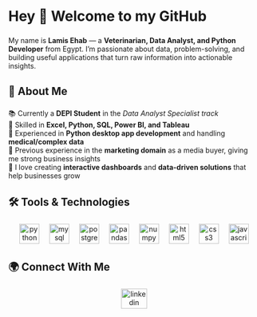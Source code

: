 <h1 align="left">Hey 👋 Welcome to my GitHub</h1>

###

<p align="left">
  My name is <strong>Lamis Ehab</strong> — a <strong>Veterinarian, Data Analyst, and Python Developer</strong> from Egypt.  
  I’m passionate about data, problem-solving, and building useful applications that turn raw information into actionable insights.  
</p>

###

<h2 align="left">🔹 About Me</h2>

###

<p align="left">
  📚 Currently a <strong>DEPI Student</strong> in the <em>Data Analyst Specialist track</em><br>
  🎯 Skilled in <strong>Excel, Python, SQL, Power BI, and Tableau</strong><br>
  🎯 Experienced in <strong>Python desktop app development</strong> and handling <strong>medical/complex data</strong><br>
  🎯 Previous experience in the <strong>marketing domain</strong> as a media buyer, giving me strong business insights<br>
  🚀 I love creating <strong>interactive dashboards</strong> and <strong>data-driven solutions</strong> that help businesses grow
</p>

###

<h2 align="left">🛠️ Tools & Technologies</h2>

###

<div align="center">
  <img src="https://cdn.jsdelivr.net/gh/devicons/devicon/icons/python/python-original.svg" height="40" alt="python logo" />
  <img width="12" />
  <img src="https://cdn.jsdelivr.net/gh/devicons/devicon/icons/mysql/mysql-original.svg" height="40" alt="mysql logo" />
  <img width="12" />
  <img src="https://cdn.jsdelivr.net/gh/devicons/devicon/icons/postgresql/postgresql-original.svg" height="40" alt="postgresql logo" />
  <img width="12" />
  <img src="https://cdn.jsdelivr.net/gh/devicons/devicon/icons/pandas/pandas-original.svg" height="40" alt="pandas logo" />
  <img width="12" />
  <img src="https://cdn.jsdelivr.net/gh/devicons/devicon/icons/numpy/numpy-original.svg" height="40" alt="numpy logo" />
  <img width="12" />
  <img src="https://cdn.jsdelivr.net/gh/devicons/devicon/icons/html5/html5-original.svg" height="40" alt="html5 logo" />
  <img width="12" />
  <img src="https://cdn.jsdelivr.net/gh/devicons/devicon/icons/css3/css3-original.svg" height="40" alt="css3 logo" />
  <img width="12" />
  <img src="https://cdn.jsdelivr.net/gh/devicons/devicon/icons/javascript/javascript-original.svg" height="40" alt="javascript logo" />
</div>

###

<h2 align="left">🌍 Connect With Me</h2>

###

<div align="center">
  <a href="https://www.linkedin.com/in/lamis-el-ayouty" target="_blank" rel="noopener noreferrer">
    <img src="https://raw.githubusercontent.com/maurodesouza/profile-readme-generator/master/src/assets/icons/social/linkedin/default.svg" width="52" height="40" alt="linkedin logo" />
  </a>
</div>
